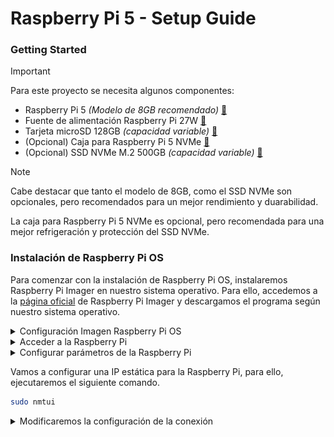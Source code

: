# Raspberry Pi 5 - Setup Guide
### Getting Started
> [!IMPORTANT]
> Para este proyecto se necesita algunos componentes:
> - Raspberry Pi 5 *(Modelo de 8GB recomendado)* [🔗](https://amzn.eu/d/8PSWlGE)
> - Fuente de alimentación Raspberry Pi 27W [🔗](https://amzn.eu/d/5KuvbUQ)
> - Tarjeta microSD 128GB *(capacidad variable)* [🔗](https://amzn.eu/d/2EA1wH9)
> - (Opcional) Caja para Raspberry Pi 5 NVMe [🔗](https://amzn.eu/d/1gozBP4)
> - (Opcional) SSD NVMe M.2 500GB  *(capacidad variable)* [🔗](https://amzn.eu/d/a8RKGx0)

> [!NOTE]
> Cabe destacar que tanto el modelo de 8GB, como el SSD NVMe son opcionales, pero recomendados para un mejor rendimiento y duarabilidad.
> 
> La caja para Raspberry Pi 5 NVMe es opcional, pero recomendada para una mejor refrigeración y protección del SSD NVMe.

### Instalación de Raspberry Pi OS
Para comenzar con la instalación de Raspberry Pi OS, instalaremos Raspberry Pi Imager en nuestro sistema operativo. Para ello, accedemos a la [página oficial](https://www.raspberrypi.org/software/)   de Raspberry Pi Imager y descargamos el programa según nuestro sistema operativo.

<details>
<summary>Configuración Imagen Raspberry Pi OS</summary>
<br>

1. Seleccionamos la opción de **"Choose Device"**  y elegimos la opción de Raspberry Pi 5.
2. Seleccionamos la opción de **"Choose OS"** y elegimos la opción de Raspberry Pi OS. (Raspberry Pi OS [Con interfaz gráfica] o Raspberry Pi OS Lite [Sin interfaz gráfica]) en este caso seleccionaremos la versión con interfaz gráfica.
    - En el caso de tener una raspberry pi 5 de 8GB, se recomienda instalar la versión de 64 bits.
    - En el caso de tener una raspberry pi 5 de 4GB, se recomienda instalar la versión de 32 bits.
3. Seleccionamos la opción de **"Choose Storage"** y elegimos la tarjeta microSD que vamos a utilizar.
4. Antes de finalizar la instalar, editaremos los ajustes predeterminados del sistema operativo.

<img src="/img/personalizarOS-general.png" alt="Texto alternativo" width="49%" />
<img src="/img/personalizarSO-servicios.png" alt="Texto alternativo" width="49%" />

5. Finalmente, guardamos la configuración, aplicamos los ajustes y comenzamos la instalación.
</details>

<details>
<summary>Acceder a la Raspberry Pi</summary>
<br>
Tras conectar la Raspberry Pi a la corriente y a la red mediante un cable ethernet, accederemos a la Raspberry Pi mediante SSH.

1. Para ello, abriremos una terminal y ejecutaremos el siguiente comando para optener la dirección IP de la Raspberry Pi.
```bash
ping -4 raspberrypi.local
```
2. Una vez obtenida la dirección IP, accederemos mediante **SSH** con el siguiente comando.
```bash
ssh usuario@ipRaspberry
# Confirmamos la conexión con "yes" y escribimos la contraseña que hemos configurado en la instalación.
```
</details>
<details>
<summary>Configurar parámetros de la Raspberry Pi</summary>
<br>

- Para abrir la configuración de la Raspberry Pi, ejecutaremos el siguiente comando.
```bash
sudo raspi-config
```
 Y aplicaremos los siguientes ajustes:
```bash
1. APARTADO [6 Advanced Options] > [A1 Expand Filesystem] > FINISH
2. APARTADO [1 System Options] > [S5 Boot / Auto Login] > [B1 Desktop / CLI] > [B4 Desktop Autologin] > FINISH
3. APARTADO [3 Interface Options] > [I2 VNC] > [YES] > FINISH
4. APARTADO [2 Display Options] > [D3 VNC resolution] > [1280x720] > FINISH
5. APARTADO [5 Localisation Options] > [L1 Locale] > [es_ES.UTF-8 UTF-8] > [es_ES.UTF-8] > [OK] > [es_ES.UTF-8] > [OK] > [es_ES.UTF-8] > [OK]
6. APARTADO [5 Localisation Options] > [L2 Timezone] > [Europe] > [Madrid] > FINISH
7. APARTADO [5 Keyboard] > ENTER
8. APARTADO [5 WLAN Country] > [ES Spain] > FINISH
------------------------------------------------------------------------------------------------------------------------------------------------
FINISH > REBOOT
```
```bash
ssh usuario@ipRaspberry # Iniciamos de nuevo sesión por SSH
```
</details>

Vamos a configurar una IP estática para la Raspberry Pi, para ello, ejecutaremos el siguiente comando.
```bash
sudo nmtui
```


<details>
<summary>Modificaremos la configuración de la conexión</summary>
<br>

Seleccionamos la opción de **"Edit a connection"** y seleccionamos la conexión de **"Wired connection 1"**.

<img src="/img/ipManual.png" alt="Texto alternativo" width="100%" />
</details>
